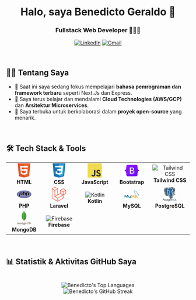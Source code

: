 
<h1 align="center">Halo, saya Benedicto Geraldo 👋</h1>
<h3 align="center">Fullstack Web Developer 🚀👨‍💻</h3>

<p align="center">
  <a href="https://www.linkedin.com/in/benedicto-geraldo/" target="blank"><img src="https://img.shields.io/badge/LinkedIn-0077B5?style=for-the-badge&logo=linkedin&logoColor=white" alt="LinkedIn"/></a>
  <a href="geraldodawa@gmail.com"><img src="https://img.shields.io/badge/Gmail-D14836?style=for-the-badge&logo=gmail&logoColor=white" alt="Gmail"/></a>
</p>

<br>

## 👨‍💻 Tentang Saya

- 🔭 Saat ini saya sedang fokus mempelajari **bahasa pemrograman dan framework terbaru** seperti Next.Js dan Express.
- 🌱 Saya terus belajar dan mendalami **Cloud Technologies (AWS/GCP)** dan **Arsitektur Microservices**.
- 👯 Saya terbuka untuk berkolaborasi dalam **proyek open-source** yang menarik.

<br>

## 🛠️ Tech Stack & Tools

<table>
  <tr>
    <td align="center" width="150">
      <img src="https://raw.githubusercontent.com/devicons/devicon/master/icons/html5/html5-original.svg" width="40" height="40" alt="HTML" />
      <br><strong>HTML</strong>
    </td>
    <td align="center" width="150">
      <img src="https://raw.githubusercontent.com/devicons/devicon/master/icons/css3/css3-original.svg" width="40" height="40" alt="CSS" />
      <br><strong>CSS</strong>
    </td>
    <td align="center" width="150">
      <img src="https://raw.githubusercontent.com/devicons/devicon/master/icons/javascript/javascript-original.svg" width="40" height="40" alt="JavaScript" />
      <br><strong>JavaScript</strong>
    </td>
    <td align="center" width="150">
      <img src="https://raw.githubusercontent.com/devicons/devicon/master/icons/bootstrap/bootstrap-original.svg" width="40" height="40" alt="Bootstrap" />
      <br><strong>Bootstrap</strong>
    </td>
    <td align="center" width="150">
      <img src="https://www.vectorlogo.zone/logos/tailwindcss/tailwindcss-icon.svg" width="40" height="40" alt="Tailwind CSS" />
      <br><strong>Tailwind CSS</strong>
    </td>
  </tr>
  <tr>
    <td align="center" width="150">
      <img src="https://raw.githubusercontent.com/devicons/devicon/master/icons/php/php-original.svg" width="40" height="40" alt="PHP" />
      <br><strong>PHP</strong>
    </td>
    <td align="center" width="150">
      <img src="https://raw.githubusercontent.com/devicons/devicon/master/icons/laravel/laravel-original.svg" width="40" height="40" alt="Laravel" />
      <br><strong>Laravel</strong>
    </td>
    <td align="center" width="150">
      <img src="https://cdn.jsdelivr.net/gh/devicons/devicon/icons/kotlin/kotlin-original.svg" width="40" height="40" alt="Kotlin" />
      <br><strong>Kotlin</strong>
    </td>
    <td align="center" width="150">
      <img src="https://raw.githubusercontent.com/devicons/devicon/master/icons/mysql/mysql-original-wordmark.svg" width="40" height="40" alt="MySQL" />
      <br><strong>MySQL</strong>
    </td>
    <td align="center" width="150">
      <img src="https://raw.githubusercontent.com/devicons/devicon/master/icons/postgresql/postgresql-original-wordmark.svg" width="40" height="40" alt="PostgreSQL" />
      <br><strong>PostgreSQL</strong>
    </td>
  </tr>
  <tr>
    <td align="center" width="150">
      <img src="https://raw.githubusercontent.com/devicons/devicon/master/icons/mongodb/mongodb-original-wordmark.svg" width="40" height="40" alt="MongoDB" />
      <br><strong>MongoDB</strong>
    </td>
    <td align="center" width="150">
      <img src="https://www.vectorlogo.zone/logos/firebase/firebase-icon.svg" width="40" height="40" alt="Firebase" />
      <br><strong>Firebase</strong>
    </td>
  </tr>
</table>

<br>

## 📊 Statistik & Aktivitas GitHub Saya

<p align="center">
  <br/>
  <img src="https://github-readme-stats.vercel.app/api/top-langs/?username=BenedictoGeraldo&layout=compact&langs_count=8&theme=merko" alt="Benedicto's Top Languages"/>
  <br/>
  <img src="https://github-readme-streak-stats.herokuapp.com/?user=BenedictoGeraldo&theme=merko" alt="Benedicto's GitHub Streak"/>
</p>
